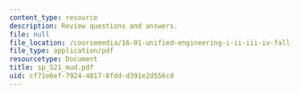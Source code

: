 ```yaml
---
content_type: resource
description: Review questions and answers.
file: null
file_location: /coursemedia/16-01-unified-engineering-i-ii-iii-iv-fall-2005-spring-2006/cf71e6ef792440178fddd391e2d556cd_sp_S21_mud.pdf
file_type: application/pdf
resourcetype: Document
title: sp_S21_mud.pdf
uid: cf71e6ef-7924-4017-8fdd-d391e2d556cd
---
```

